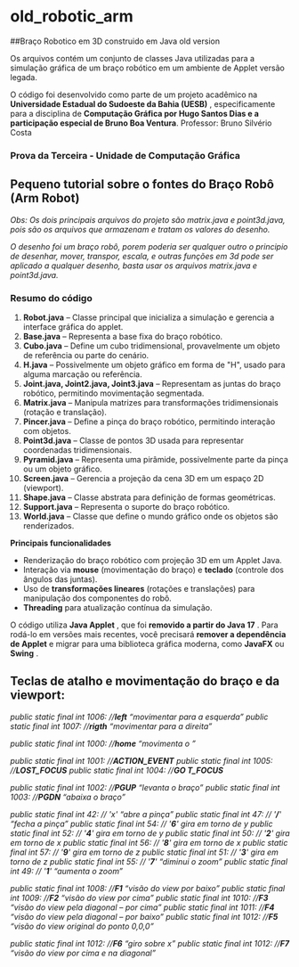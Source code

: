 # old_robotic_arm

##Braço Robotico em 3D construido em Java old version

Os arquivos contém um conjunto de classes Java utilizadas  para a simulação gráfica de um braço  robótico em um  ambiente de Applet versão legada.

O código foi desenvolvido como parte de um projeto acadêmico na  **Universidade Estadual do Sudoeste da Bahia (UESB)** , especificamente para a disciplina de  **Computação Gráfica por Hugo Santos Dias e a participação especial de Bruno Boa Ventura**. Professor: Bruno Silvério Costa


### **Prova da Terceira - Unidade de Computação Gráfica**

## **Pequeno tutorial sobre o fontes do Braço Robô (Arm Robot)**

*Obs: Os dois principais arquivos do projeto são matrix.java e point3d.java, pois são os arquivos que armazenam e tratam os valores do desenho.*

*O desenho foi um braço robô, porem poderia ser qualquer outro o principio de desenhar, mover, transpor, escala, e outras funções em 3d pode ser aplicado a qualquer desenho, basta usar os arquivos matrix.java e point3d.java.*

### **Resumo do código**

1. **Robot.java**
   – Classe principal que inicializa a simulação e gerencia a interface gráfica do applet.
2. **Base.java**
   – Representa a base fixa do braço robótico.
3. **Cubo.java**
   – Define um cubo tridimensional, provavelmente um objeto de referência ou parte do cenário.
4. **H.java**
   – Possivelmente um objeto gráfico em forma de "H", usado para alguma marcação ou referência.
5. **Joint.java,
   Joint2.java, Joint3.java** – Representam as juntas do braço robótico, permitindo movimentação segmentada.
6. **Matrix.java**
   – Manipula matrizes para transformações tridimensionais (rotação e translação).
7. **Pincer.java**
   – Define a pinça do braço robótico, permitindo interação com objetos.
8. **Point3d.java**
   – Classe de pontos 3D usada para representar coordenadas tridimensionais.
9. **Pyramid.java**
   – Representa uma pirâmide, possivelmente parte da pinça ou um objeto gráfico.
10. **Screen.java**
    – Gerencia a projeção da cena 3D em um espaço 2D (viewport).
11. **Shape.java**
    – Classe abstrata para definição de formas geométricas.
12. **Support.java**
    – Representa o suporte do braço robótico.
13. **World.java**
    – Classe que define o mundo gráfico onde os objetos são renderizados.

**Principais funcionalidades**

* Renderização do braço robótico com projeção 3D em um  Applet Java.
* Interação via **mouse** (movimentação do braço) e  **teclado** (controle dos ângulos das juntas).
* Uso de **transformações lineares** (rotações e  translações) para manipulação dos componentes do robô.
* **Threading** para atualização contínua da simulação.

O código utiliza  **Java Applet** , que foi  **removido a  partir do Java 17** . Para rodá-lo em versões mais  recentes, você precisará **remover a dependência de  Applet** e migrar para uma biblioteca gráfica moderna, como  **JavaFX** ou **Swing** .

## **Teclas de atalho e movimentação do braço e da  viewport:**

*public static final int 1006: //**left** “movimentar para  a esquerda”*
*public static final int 1007: //**rigth** “movimentar para a direita”*

*public static final int 1000: //**home** “movimenta o ”*

*public static final int 1001: //**ACTION_EVENT***
*public static final int 1005: //**LOST_FOCUS***
*public static final int 1004: //**GO T_FOCUS***


*public static final int 1002: //**PGUP** “levanta o  braço”* 
*public static final int 1003: //**PGDN** “abaixa o braço”* 

*public static final int 42: // 'x' “abre a pinça”* 
*public static final int 47: // '**/**' “fecha a pinça”* 
*public static final int 54: // '**6**' gira em torno de y* 
*public static final int 52: // '**4**' gira em torno de y* 
*public static final int 50: // '**2**' gira em torno de x* 
*public static final int 56: // '**8**' gira em torno de x* 
*public static final int 57: // '**9**' gira em torno de z* 
*public static final int 51: // '**3**' gira em torno de z* 
*public static final int 55: // '**7**' “diminui o zoom”* 
*public static final int 49: // '**1**' “aumenta o zoom”* 

*public static final int 1008: //**F1** “visão do view por  baixo”*
*public static final int 1009: //**F2** “visão do view por  cima”*
*public static final int 1010: //**F3** “visão do view pela  diagonal – por cima”*
*public static final int 1011: //**F4** “visão do view pela  diagonal – por baixo”*
*public static final int 1012: //**F5** “visão do view  original do ponto 0,0,0”*

*public static final int 1012: //**F6** “giro sobre x”*
*public static final int 1012: //**F7** “visão do view por cima e na diagonal”*
